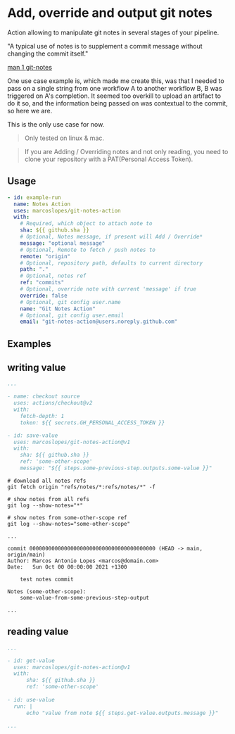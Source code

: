 # Add, override and output git notes

Action allowing to manipulate git notes in several stages of your pipeline.

"A typical use of notes is to supplement a commit message without changing the commit itself." 

[man 1 git-notes](https://git-scm.com/docs/git-notes)

One use case example is, which made me create this, was that I needed to pass on a single string from one workflow A to another workflow B, B was triggered on A's completion.
It seemed too overkill to upload an artifact to do it so, and the information being passed on was contextual to the commit, so here we are.

This is the only use case for now. 

> Only tested on linux & mac.

> If you are Adding / Overriding notes and not only reading, you need to clone your repository with a PAT(Personal Access Token).

## Usage

```yaml
- id: example-run
  name: Notes Action
  uses: marcoslopes/git-notes-action
  with:
    # Required, which object to attach note to
    sha: ${{ github.sha }}
    # Optional, Notes message, if present will Add / Override*
    message: "optional message"
    # Optional, Remote to fetch / push notes to
    remote: "origin"
    # Optional, repository path, defaults to current directory
    path: "."
    # Optional, notes ref
    ref: "commits"
    # Optional, override note with current 'message' if true
    override: false
    # Optional, git config user.name
    name: "Git Notes Action"
    # Optional, git config user.email
    email: "git-notes-action@users.noreply.github.com"
```

## Examples

## writing value
```yaml
...

- name: checkout source
  uses: actions/checkout@v2
  with:
    fetch-depth: 1
    token: ${{ secrets.GH_PERSONAL_ACCESS_TOKEN }}

- id: save-value
  uses: marcoslopes/git-notes-action@v1
  with:
    sha: ${{ github.sha }}
    ref: 'some-other-scope'
    message: "${{ steps.some-previous-step.outputs.some-value }}"

```

```
# download all notes refs
git fetch origin "refs/notes/*:refs/notes/*" -f

# show notes from all refs
git log --show-notes="*"

# show notes from some-other-scope ref
git log --show-notes="some-other-scope"

...

commit 0000000000000000000000000000000000000000 (HEAD -> main, origin/main)
Author: Marcos Antonio Lopes <marcos@domain.com>
Date:   Sun Oct 00 00:00:00 2021 +1300

    test notes commit

Notes (some-other-scope):
    some-value-from-some-previous-step-output

...
```

## reading value

```yaml
...

- id: get-value
  uses: marcoslopes/git-notes-action@v1
  with:
      sha: ${{ github.sha }}
      ref: 'some-other-scope'
  
- id: use-value
  run: |
      echo "value from note ${{ steps.get-value.outputs.message }}"

...
```
